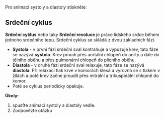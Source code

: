 <div class="w3-row">
<div class="w3-half">

Pro animaci systoly a diastoly stiskněte:
<bdl-animate-control id="id4" speedfactor="50" segments="14;29" segmentlabels="systola;diastola"></bdl-animate-control>

<bdl-animate-gif fromid="id4" src="heart.gif"  width=600></bdl-animate-gif>

</div>
<div class="w3-half">

## Srdeční cyklus

**Srdeční cyklus** nebo taky **Srdeční revoluce** je práce lidského srdce během jednoho srdečního tepu. Srdeční cyklus se skládá z dvou základních fází.

* **Systola** - v první fázi srdeční sval kontrahuje a vypuzuje krev, tato fáze se nazývá **systola**. Krev proudí přes aortální chlopeň do aorty a dále do tělního oběhu a přes pulmonární chlopeň do plicního oběhu.
* **Diastola** - v druhé fázi srdeční sval relaxuje, tato fáze se nazývá **diastola**. Při relaxaci tlak krve v komorách klesá a vyrovná se s tlakem v žílách a poté krev začne proudit přes mitrální a trikuspidální chlopně do komor. 
* Poté se cyklus periodicky opakuje.

**Úkoly:**
1. spusťte animaci systoly a diastoly vedle.
2. Zodpovězte otázku <bdl-quiz question="V průběhu diastoly se otevírají "
  answers="aortální a pulmonární chlopně|
           mitrální a trikuspidální chlopně"
  correctoptions="false|
           true"           
  explanations="ne,aortální a pulmonární chlopně se v průběhu diastoly zavírají|
  ano. Mitrální a trikuspidální chlopně se v průběhu diastoly otvírají, krev proudí do srdce.">
</bdl-quiz> 



</div>
</div>




